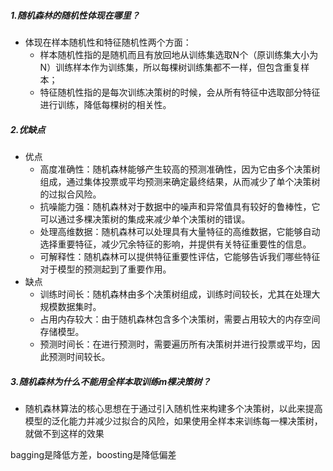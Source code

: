 ##### 1.随机森林的随机性体现在哪里？
- 体现在样本随机性和特征随机性两个方面：
	- 样本随机性指的是随机而且有放回地从训练集选取N个（原训练集大小为N）训练样本作为训练集，所以每棵树训练集都不一样，但包含重复样本；
	- 特征随机性指的是每次训练决策树的时候，会从所有特征中选取部分特征进行训练，降低每棵树的相关性。
##### 2.优缺点
- 优点
	- 高度准确性：随机森林能够产生较高的预测准确性，因为它由多个决策树组成，通过集体投票或平均预测来确定最终结果，从而减少了单个决策树的过拟合风险。
	- 抗噪能力强：随机森林对于数据中的噪声和异常值具有较好的鲁棒性，它可以通过多棵决策树的集成来减少单个决策树的错误。
	- 处理高维数据：随机森林可以处理具有大量特征的高维数据，它能够自动选择重要特征，减少冗余特征的影响，并提供有关特征重要性的信息。
	- 可解释性：随机森林可以提供特征重要性评估，它能够告诉我们哪些特征对于模型的预测起到了重要作用。
- 缺点
	- 训练时间长：随机森林由多个决策树组成，训练时间较长，尤其在处理大规模数据集时。
	- 占用内存较大：由于随机森林包含多个决策树，需要占用较大的内存空间存储模型。
	- 预测时间长：在进行预测时，需要遍历所有决策树并进行投票或平均，因此预测时间较长。
##### 3.随机森林为什么不能用全样本取训练m棵决策树？
- 随机森林算法的核心思想在于通过引入随机性来构建多个决策树，以此来提高模型的泛化能力并减少过拟合的风险，如果使用全样本来训练每一棵决策树，就做不到这样的效果

bagging是降低方差，boosting是降低偏差